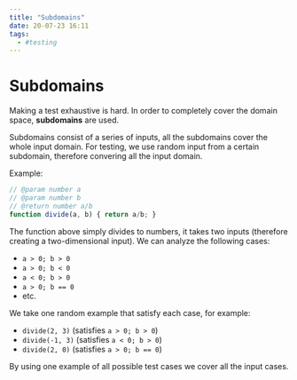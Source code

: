 ```yaml
---
title: "Subdomains"
date: 20-07-23 16:11
tags: 
  - #testing
---
```

# Subdomains
Making a test exhaustive is hard. In order to completely cover the domain space, **subdomains** are used. 

Subdomains consist of a series of inputs, all the subdomains cover the whole input domain. 
For testing, we use random input from a certain subdomain, therefore convering all the input domain.

Example:

```js
// @param number a 
// @param number b
// @return number a/b 
function divide(a, b) { return a/b; }
```

The function above simply divides to numbers, it takes two inputs (therefore creating a two-dimensional input). We can analyze the following cases:

- `a > 0; b > 0`
- `a > 0; b < 0`
- `a < 0; b > 0`
- `a > 0; b == 0`
- etc.

We take one random example that satisfy each case, for example:
- `divide(2, 3)` (satisfies `a > 0; b > 0`)
- `divide(-1, 3)` (satisfies `a < 0; b > 0`)
- `divide(2, 0)` (satisfies `a > 0; b == 0`)

By using one example of all possible test cases we cover all the input cases.

